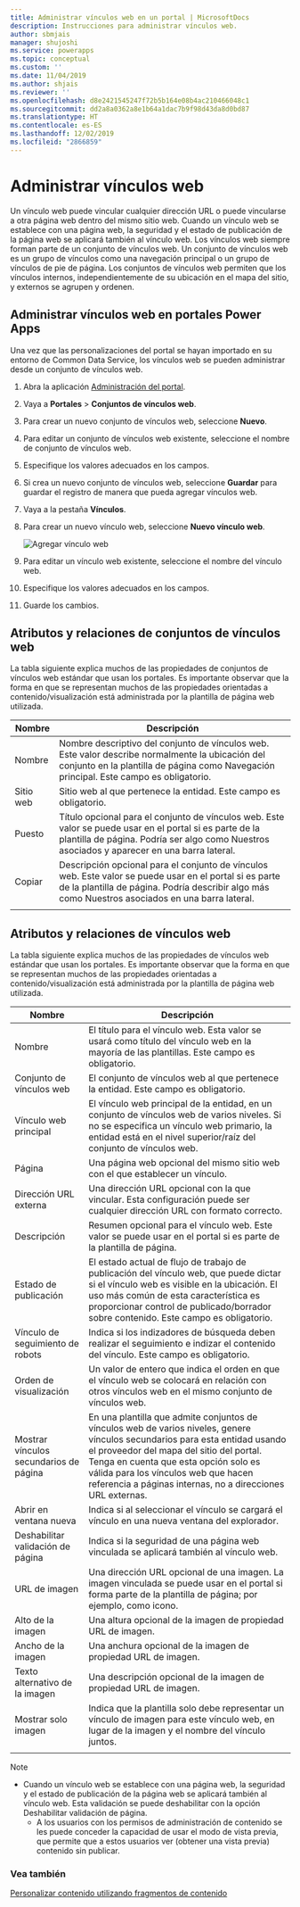 ```yaml
---
title: Administrar vínculos web en un portal | MicrosoftDocs
description: Instrucciones para administrar vínculos web.
author: sbmjais
manager: shujoshi
ms.service: powerapps
ms.topic: conceptual
ms.custom: ''
ms.date: 11/04/2019
ms.author: shjais
ms.reviewer: ''
ms.openlocfilehash: d8e2421545247f72b5b164e08b4ac210466048c1
ms.sourcegitcommit: dd2a8a0362a8e1b64a1dac7b9f98d43da8d0bd87
ms.translationtype: HT
ms.contentlocale: es-ES
ms.lasthandoff: 12/02/2019
ms.locfileid: "2866859"
---
```

# <a name="manage-web-links"></a>Administrar vínculos web

Un vínculo web puede vincular cualquier dirección URL o puede vincularse a otra página web dentro del mismo sitio web. Cuando un vínculo web se establece con una página web, la seguridad y el estado de publicación de la página web se aplicará también al vínculo web. Los vínculos web siempre forman parte de un conjunto de vínculos web. Un conjunto de vínculos web es un grupo de vínculos como una navegación principal o un grupo de vínculos de pie de página. Los conjuntos de vínculos web permiten que los vínculos internos, independientemente de su ubicación en el mapa del sitio, y externos se agrupen y ordenen.

## <a name="manage-web-links-in-power-apps-portals"></a>Administrar vínculos web en portales Power Apps

Una vez que las personalizaciones del portal se hayan importado en su entorno de Common Data Service, los vínculos web se pueden administrar desde un conjunto de vínculos web.

1. Abra la aplicación [Administración del portal](configure-portal.md).

2. Vaya a **Portales** > **Conjuntos de vínculos web**.

3. Para crear un nuevo conjunto de vínculos web, seleccione **Nuevo**.

4. Para editar un conjunto de vínculos web existente, seleccione el nombre de conjunto de vínculos web.

5. Especifique los valores adecuados en los campos.

6. Si crea un nuevo conjunto de vínculos web, seleccione **Guardar** para guardar el registro de manera que pueda agregar vínculos web.

7. Vaya a la pestaña **Vínculos**.

8. Para crear un nuevo vínculo web, seleccione **Nuevo vínculo web**.

    ![Agregar vínculo web](../media/add-web-link.png "agregar vínculo web")

9. Para editar un vínculo web existente, seleccione el nombre del vínculo web.

9. Especifique los valores adecuados en los campos.

6. Guarde los cambios.

## <a name="web-link-set-attributes-and-relationships"></a>Atributos y relaciones de conjuntos de vínculos web

La tabla siguiente explica muchos de las propiedades de conjuntos de vínculos web estándar que usan los portales. Es importante observar que la forma en que se representan muchos de las propiedades orientadas a contenido/visualización está administrada por la plantilla de página web utilizada.

| Nombre    | Descripción                                                                                                                                                                                  |
|---------|----------------------------------------------------------------------------------------------------------------------------------------------------------------------------------------------|
| Nombre    | Nombre descriptivo del conjunto de vínculos web. Este valor describe normalmente la ubicación del conjunto en la plantilla de página como Navegación principal. Este campo es obligatorio.                   |
| Sitio web | Sitio web al que pertenece la entidad. Este campo es obligatorio.                                                                                                                             |
| Puesto   | Título opcional para el conjunto de vínculos web. Este valor se puede usar en el portal si es parte de la plantilla de página. Podría ser algo como Nuestros asociados y aparecer en una barra lateral.    |
| Copiar    | Descripción opcional para el conjunto de vínculos web. Este valor se puede usar en el portal si es parte de la plantilla de página. Podría describir algo más como Nuestros asociados en una barra lateral. |
||

## <a name="web-link-attributes-and-relationships"></a>Atributos y relaciones de vínculos web

La tabla siguiente explica muchos de las propiedades de vínculos web estándar que usan los portales. Es importante observar que la forma en que se representan muchos de las propiedades orientadas a contenido/visualización está administrada por la plantilla de página web utilizada.


|           Nombre           |                                                                                                               Descripción                                                                                                               |
|--------------------------|-----------------------------------------------------------------------------------------------------------------------------------------------------------------------------------------------------------------------------------------|
|           Nombre           |                                                          El título para el vínculo web. Esta valor se usará como título del vínculo web en la mayoría de las plantillas. Este campo es obligatorio.                                                           |
|       Conjunto de vínculos web       |                                                                                  El conjunto de vínculos web al que pertenece la entidad. Este campo es obligatorio.                                                                                  |
|     Vínculo web principal      |                                      El vínculo web principal de la entidad, en un conjunto de vínculos web de varios niveles. Si no se especifica un vínculo web primario, la entidad está en el nivel superior/raíz del conjunto de vínculos web.                                      |
|           Página           |                                                                                          Una página web opcional del mismo sitio web con el que establecer un vínculo.                                                                                          |
|        Dirección URL externa      |                                                                                Una dirección URL opcional con la que vincular. Esta configuración puede ser cualquier dirección URL con formato correcto.                                                                                |
|       Descripción        |                                                              Resumen opcional para el vínculo web. Este valor se puede usar en el portal si es parte de la plantilla de página.                                                              |
|     Estado de publicación     | El estado actual de flujo de trabajo de publicación del vínculo web, que puede dictar si el vínculo web es visible en la ubicación. El uso más común de esta característica es proporcionar control de publicado/borrador sobre contenido. Este campo es obligatorio. |
|    Vínculo de seguimiento de robots    |                                                           Indica si los indizadores de búsqueda deben realizar el seguimiento e indizar el contenido del vínculo. Este campo es obligatorio.                                                            |
|      Orden de visualización       |                                                  Un valor de entero que indica el orden en que el vínculo web se colocará en relación con otros vínculos web en el mismo conjunto de vínculos web.                                                  |
| Mostrar vínculos secundarios de página |  En una plantilla que admite conjuntos de vínculos web de varios niveles, genere vínculos secundarios para esta entidad usando el proveedor del mapa del sitio del portal. Tenga en cuenta que esta opción solo es válida para los vínculos web que hacen referencia a páginas internas, no a direcciones URL externas.  |
|    Abrir en ventana nueva    |                                                                            Indica si al seleccionar el vínculo se cargará el vínculo en una nueva ventana del explorador.                                                                             |
| Deshabilitar validación de página  |                                                                       Indica si la seguridad de una página web vinculada se aplicará también al vínculo web.                                                                       |
|        URL de imagen         |                                                   Una dirección URL opcional de una imagen. La imagen vinculada se puede usar en el portal si forma parte de la plantilla de página; por ejemplo, como icono.                                                   |
|       Alto de la imagen       |                                                                                      Una altura opcional de la imagen de propiedad URL de imagen.                                                                                      |
|       Ancho de la imagen        |                                                                                      Una anchura opcional de la imagen de propiedad URL de imagen.                                                                                       |
|      Texto alternativo de la imagen      |                                                                                   Una descripción opcional de la imagen de propiedad URL de imagen.                                                                                    |
|    Mostrar solo imagen    |                                                   Indica que la plantilla solo debe representar un vínculo de imagen para este vínculo web, en lugar de la imagen y el nombre del vínculo juntos.                                                    |
|                          |                                                                                                                                                                                                                                         |

> [!Note]
> - Cuando un vínculo web se establece con una página web, la seguridad y el estado de publicación de la página web se aplicará también al vínculo web. Esta validación se puede deshabilitar con la opción Deshabilitar validación de página. 
>   - A los usuarios con los permisos de administración de contenido se les puede conceder la capacidad de usar el modo de vista previa, que permite que a estos usuarios ver (obtener una vista previa) contenido sin publicar.

### <a name="see-also"></a>Vea también

[Personalizar contenido utilizando fragmentos de contenido](customize-content-snippets.md)
